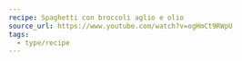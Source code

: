 ```yaml
---
recipe: Spaghetti con broccoli aglio e olio
source_url: https://www.youtube.com/watch?v=ogHmCt9RWpU
tags:
  - type/recipe
---
```


